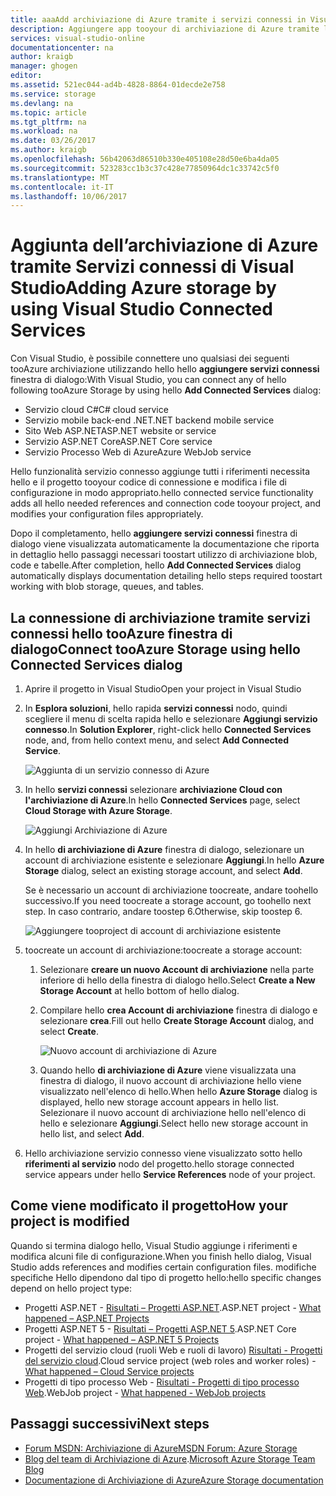 ```yaml
---
title: aaaAdd archiviazione di Azure tramite i servizi connessi in Visual Studio | Documenti Microsoft
description: Aggiungere app tooyour di archiviazione di Azure tramite la finestra di dialogo di Visual Studio aggiungere servizi connessi hello
services: visual-studio-online
documentationcenter: na
author: kraigb
manager: ghogen
editor: 
ms.assetid: 521ec044-ad4b-4828-8864-01decde2e758
ms.service: storage
ms.devlang: na
ms.topic: article
ms.tgt_pltfrm: na
ms.workload: na
ms.date: 03/26/2017
ms.author: kraigb
ms.openlocfilehash: 56b42063d86510b330e405108e28d50e6ba4da05
ms.sourcegitcommit: 523283cc1b3c37c428e77850964dc1c33742c5f0
ms.translationtype: MT
ms.contentlocale: it-IT
ms.lasthandoff: 10/06/2017
---
```

# <a name="adding-azure-storage-by-using-visual-studio-connected-services"></a><span data-ttu-id="c9706-103">Aggiunta dell’archiviazione di Azure tramite Servizi connessi di Visual Studio</span><span class="sxs-lookup"><span data-stu-id="c9706-103">Adding Azure storage by using Visual Studio Connected Services</span></span>
<span data-ttu-id="c9706-104">Con Visual Studio, è possibile connettere uno qualsiasi dei seguenti tooAzure archiviazione utilizzando hello hello **aggiungere servizi connessi** finestra di dialogo:</span><span class="sxs-lookup"><span data-stu-id="c9706-104">With Visual Studio, you can connect any of hello following tooAzure Storage by using hello **Add Connected Services** dialog:</span></span>

- <span data-ttu-id="c9706-105">Servizio cloud C#</span><span class="sxs-lookup"><span data-stu-id="c9706-105">C# cloud service</span></span>
- <span data-ttu-id="c9706-106">Servizio mobile back-end .NET</span><span class="sxs-lookup"><span data-stu-id="c9706-106">.NET backend mobile service</span></span>
- <span data-ttu-id="c9706-107">Sito Web ASP.NET</span><span class="sxs-lookup"><span data-stu-id="c9706-107">ASP.NET website or service</span></span>
- <span data-ttu-id="c9706-108">Servizio ASP.NET Core</span><span class="sxs-lookup"><span data-stu-id="c9706-108">ASP.NET Core service</span></span>
- <span data-ttu-id="c9706-109">Servizio Processo Web di Azure</span><span class="sxs-lookup"><span data-stu-id="c9706-109">Azure WebJob service</span></span> 

<span data-ttu-id="c9706-110">Hello funzionalità servizio connesso aggiunge tutti i riferimenti necessita hello e il progetto tooyour codice di connessione e modifica i file di configurazione in modo appropriato.</span><span class="sxs-lookup"><span data-stu-id="c9706-110">hello connected service functionality adds all hello needed references and connection code tooyour project, and modifies your configuration files appropriately.</span></span> 

<span data-ttu-id="c9706-111">Dopo il completamento, hello **aggiungere servizi connessi** finestra di dialogo viene visualizzata automaticamente la documentazione che riporta in dettaglio hello passaggi necessari toostart utilizzo di archiviazione blob, code e tabelle.</span><span class="sxs-lookup"><span data-stu-id="c9706-111">After completion, hello **Add Connected Services** dialog automatically displays documentation detailing hello steps required toostart working with blob storage, queues, and tables.</span></span>

## <a name="connect-tooazure-storage-using-hello-connected-services-dialog"></a><span data-ttu-id="c9706-112">La connessione di archiviazione tramite servizi connessi hello tooAzure finestra di dialogo</span><span class="sxs-lookup"><span data-stu-id="c9706-112">Connect tooAzure Storage using hello Connected Services dialog</span></span>
1. <span data-ttu-id="c9706-113">Aprire il progetto in Visual Studio</span><span class="sxs-lookup"><span data-stu-id="c9706-113">Open your project in Visual Studio</span></span>

1. <span data-ttu-id="c9706-114">In **Esplora soluzioni**, hello rapida **servizi connessi** nodo, quindi scegliere il menu di scelta rapida hello e selezionare **Aggiungi servizio connesso**.</span><span class="sxs-lookup"><span data-stu-id="c9706-114">In **Solution Explorer**, right-click hello **Connected Services** node, and, from hello context menu, and select **Add Connected Service**.</span></span>
   
    ![Aggiunta di un servizio connesso di Azure](./media/vs-azure-tools-connected-services-storage/IC796702.png)

1. <span data-ttu-id="c9706-116">In hello **servizi connessi** selezionare **archiviazione Cloud con l'archiviazione di Azure**.</span><span class="sxs-lookup"><span data-stu-id="c9706-116">In hello **Connected Services** page, select **Cloud Storage with Azure Storage**.</span></span>
   
    ![Aggiungi Archiviazione di Azure](./media/vs-azure-tools-connected-services-storage/add-azure-storage.png)

1. <span data-ttu-id="c9706-118">In hello **di archiviazione di Azure** finestra di dialogo, selezionare un account di archiviazione esistente e selezionare **Aggiungi**.</span><span class="sxs-lookup"><span data-stu-id="c9706-118">In hello **Azure Storage** dialog, select an existing storage account, and select **Add**.</span></span>
   
    <span data-ttu-id="c9706-119">Se è necessario un account di archiviazione toocreate, andare toohello successivo.</span><span class="sxs-lookup"><span data-stu-id="c9706-119">If you need toocreate a storage account, go toohello next step.</span></span> <span data-ttu-id="c9706-120">In caso contrario, andare toostep 6.</span><span class="sxs-lookup"><span data-stu-id="c9706-120">Otherwise, skip toostep 6.</span></span>
    
    ![Aggiungere tooproject di account di archiviazione esistente](./media/vs-azure-tools-connected-services-storage/select-azure-storage-account.png)

1. <span data-ttu-id="c9706-122">toocreate un account di archiviazione:</span><span class="sxs-lookup"><span data-stu-id="c9706-122">toocreate a storage account:</span></span> 
   
   1. <span data-ttu-id="c9706-123">Selezionare **creare un nuovo Account di archiviazione** nella parte inferiore di hello della finestra di dialogo hello.</span><span class="sxs-lookup"><span data-stu-id="c9706-123">Select **Create a New Storage Account** at hello bottom of hello dialog.</span></span>

   1. <span data-ttu-id="c9706-124">Compilare hello **crea Account di archiviazione** finestra di dialogo e selezionare **crea**.</span><span class="sxs-lookup"><span data-stu-id="c9706-124">Fill out hello **Create Storage Account** dialog, and select **Create**.</span></span>
      
       ![Nuovo account di archiviazione di Azure](./media/vs-azure-tools-connected-services-storage/create-storage-account.png)
      
   1. <span data-ttu-id="c9706-126">Quando hello **di archiviazione di Azure** viene visualizzata una finestra di dialogo, il nuovo account di archiviazione hello viene visualizzato nell'elenco di hello.</span><span class="sxs-lookup"><span data-stu-id="c9706-126">When hello **Azure Storage** dialog is displayed, hello new storage account appears in hello list.</span></span> <span data-ttu-id="c9706-127">Selezionare il nuovo account di archiviazione hello nell'elenco di hello e selezionare **Aggiungi**.</span><span class="sxs-lookup"><span data-stu-id="c9706-127">Select hello new storage account in hello list, and select **Add**.</span></span>

1. <span data-ttu-id="c9706-128">Hello archiviazione servizio connesso viene visualizzato sotto hello **riferimenti al servizio** nodo del progetto.</span><span class="sxs-lookup"><span data-stu-id="c9706-128">hello storage connected service appears under hello **Service References** node of your project.</span></span>
   
## <a name="how-your-project-is-modified"></a><span data-ttu-id="c9706-129">Come viene modificato il progetto</span><span class="sxs-lookup"><span data-stu-id="c9706-129">How your project is modified</span></span>
<span data-ttu-id="c9706-130">Quando si termina dialogo hello, Visual Studio aggiunge i riferimenti e modifica alcuni file di configurazione.</span><span class="sxs-lookup"><span data-stu-id="c9706-130">When you finish hello dialog, Visual Studio adds references and modifies certain configuration files.</span></span> <span data-ttu-id="c9706-131">modifiche specifiche Hello dipendono dal tipo di progetto hello:</span><span class="sxs-lookup"><span data-stu-id="c9706-131">hello specific changes depend on hello project type:</span></span> 

- <span data-ttu-id="c9706-132">Progetti ASP.NET - [Risultati – Progetti ASP.NET](http://go.microsoft.com/fwlink/p/?LinkId=513126).</span><span class="sxs-lookup"><span data-stu-id="c9706-132">ASP.NET project - [What happened – ASP.NET Projects](http://go.microsoft.com/fwlink/p/?LinkId=513126)</span></span>
- <span data-ttu-id="c9706-133">Progetti ASP.NET 5 - [Risultati – Progetti ASP.NET 5](http://go.microsoft.com/fwlink/p/?LinkId=513124).</span><span class="sxs-lookup"><span data-stu-id="c9706-133">ASP.NET Core project - [What happened – ASP.NET 5 Projects](http://go.microsoft.com/fwlink/p/?LinkId=513124)</span></span> 
- <span data-ttu-id="c9706-134">Progetti del servizio cloud (ruoli Web e ruoli di lavoro) [Risultati - Progetti del servizio cloud](http://go.microsoft.com/fwlink/p/?LinkId=516965).</span><span class="sxs-lookup"><span data-stu-id="c9706-134">Cloud service project (web roles and worker roles) - [What happened – Cloud Service projects](http://go.microsoft.com/fwlink/p/?LinkId=516965)</span></span>
- <span data-ttu-id="c9706-135">Progetti di tipo processo Web - [Risultati - Progetti di tipo processo Web](visual-studio/vs-storage-webjobs-what-happened.md).</span><span class="sxs-lookup"><span data-stu-id="c9706-135">WebJob project - [What happened - WebJob projects](visual-studio/vs-storage-webjobs-what-happened.md)</span></span>

## <a name="next-steps"></a><span data-ttu-id="c9706-136">Passaggi successivi</span><span class="sxs-lookup"><span data-stu-id="c9706-136">Next steps</span></span>
- [<span data-ttu-id="c9706-137">Forum MSDN: Archiviazione di Azure</span><span class="sxs-lookup"><span data-stu-id="c9706-137">MSDN Forum: Azure Storage</span></span>](https://social.msdn.microsoft.com/forums/azure/home?forum=windowsazuredata)
- <span data-ttu-id="c9706-138">[Blog del team di Archiviazione di Azure](http://blogs.msdn.com/b/windowsazurestorage/).</span><span class="sxs-lookup"><span data-stu-id="c9706-138">[Microsoft Azure Storage Team Blog](http://blogs.msdn.com/b/windowsazurestorage/)</span></span>
- [<span data-ttu-id="c9706-139">Documentazione di Archiviazione di Azure</span><span class="sxs-lookup"><span data-stu-id="c9706-139">Azure Storage documentation</span></span>](https://docs.microsoft.com/azure/storage/)
